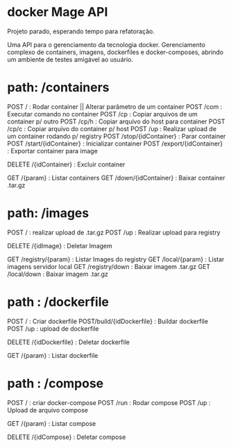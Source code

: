 # docker Mage API
Projeto parado, esperando tempo para refatoração.

Uma API para o gerenciamento da tecnologia docker. Gerenciamento complexo de containers, imagens, dockerfiles e docker-composes, abrindo um ambiente de testes amigável ao usuário.

# path: /containers

POST / : Rodar container || Alterar parâmetro de um container
POST /com : Executar comando no container
POST /cp : Copiar arquivos de um container p/ outro
POST /cp/h : Copiar arquivo do host para container
POST /cp/c : Copiar arquivo do container p/ host
POST /up : Realizar upload de um container rodando p/ registry
POST /stop/{idContainer} : Parar container
POST /start/{idContainer} : Inicializar container
POST /export/{idContainer} : Exportar container para image

DELETE /{idContainer} : Excluir container

GET /{param} : Listar containers
GET /down/{idContainer} : Baixar container .tar.gz

# path: /images

POST / : realizar upload de .tar.gz
POST /up : Realizar upload para registry

DELETE /{idImage} : Deletar Imagem

GET /registry/{param} : Listar Images do registry
GET /local/{param} : Listar imagens servidor local
GET /registry/down : Baixar imagem .tar.gz
GET /local/down : Baixar imagem .tar.gz 

# path : /dockerfile

POST / : Criar dockerfile
POST/build/{idDockerfile} : Buildar dockerfile
POST /up : upload de dockerfile

DELETE /{idDockerfile} : Deletar dockerfile

GET /{param} : Listar dockerfile

# path : /compose

POST / : criar docker-compose
POST /run : Rodar compose
POST /up : Upload de arquivo compose

GET /{param} : Listar compose

DELETE /{idCompose} : Deletar compose
